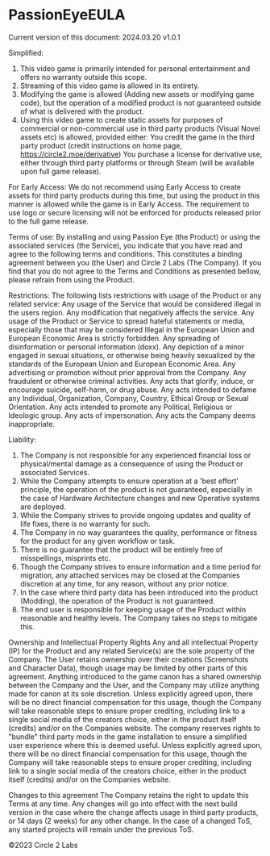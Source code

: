 # PassionEyeEULA

Current version of this document: 2024.03.20 v1.0.1

Simplified:

1. This video game is primarily intended for personal entertainment and offers no warranty outside this scope.
2. Streaming of this video game is allowed in its entirety.
3. Modifying the game is allowed (Adding new assets or modifying game code), but the operation of a modified product is not guaranteed outside of what is delivered with the product.
4. Using this video game to create static assets for purposes of commercial or non-commercial use in third party products (Visual Novel assets etc) is allowed, provided either:
You credit the game in the third party product (credit instructions on home page, https://circle2.moe/derivative)
You purchase a license for derivative use, either through third party platforms or through Steam (will be available upon full game release).

For Early Access:
We do not recommend using Early Access to create assets for third party products during this time, but using the product in this manner is allowed while the game is in Early Access. The requirement to use logo or secure licensing will not be enforced for products released prior to the full game release.

Terms of use:
By installing and using Passion Eye (the Product) or using the associated services (the Service), you indicate that you have read and agree to the following terms and conditions. This constitutes a binding agreement between you (the User) and Circle 2 Labs (The Company).
If you find that you do not agree to the Terms and Conditions as presented bellow, please refrain from using the Product.

Restrictions:
The following lists restrictions with usage of the Product or any related service:
Any usage of the Service that would be considered illegal in the users region.
Any modification that negatively affects the service.
Any usage of the Product or Service to spread hateful statements or media, especially those that may be considered Illegal in the European Union and European Economic Area is strictly forbidden.
Any spreading of disinformation or personal information (doxx).
Any depiction of a minor engaged in sexual situations, or otherwise being heavily sexualized by the standards of the European Union and European Economic Area.
Any advertising or promotion without prior approval from the Company.
Any fraudulent or otherwise criminal activities.
Any acts that glorify, induce, or encourage suicide, self-harm, or drug abuse.
Any acts intended to defame any Individual, Organization, Company, Country, Ethical Group or Sexual Orientation.
Any acts intended to promote any Political, Religious or Ideologic group.
Any acts of impersonation.
Any acts the Company deems inappropriate.

Liability:
1. The Company is not responsible for any experienced financial loss or physical/mental damage as a consequence of using the Product or associated Services.
2. While the Company attempts to ensure operation at a 'best effort' principle, the operation of the product is not guaranteed, especially in the case of Hardware Architecture changes and new Operative systems are deployed.
3. While the Company strives to provide ongoing updates and quality of life fixes, there is no warranty for such.
4. The Company in no way guarantees the quality, performance or fitness for the product for any given workflow or task.
5. There is no guarantee that the product will be entirely free of misspellings, misprints etc.
6. Though the Company strives to ensure information and a time period for migration, any attached services may be closed at the Companies discretion at any time, for any reason, without any prior notice.
7. In the case where third party data has been introduced into the product (Modding), the operation of the Product is not guaranteed.
8. The end user is responsible for keeping usage of the Product within reasonable and healthy levels. The Company takes no steps to mitigate this.

Ownership and Intellectual Property Rights
Any and all intellectual Property (IP) for the Product and any related Service(s) are the sole property of the Company. The User retains ownership over their creations (Screenshots and Character Data), though usage may be limited by other parts of this agreement.
Anything introduced to the game canon has a shared ownership between the Company and the User, and the Company may utilize anything made for canon at its sole discretion. Unless explicitly agreed upon, there will be no direct financial compensation for this usage, though the Company will take reasonable steps to ensure proper crediting, including link to a single social media of the creators choice, either in the product itself (credits) and/or on the Companies website.
The company reserves rights to "bundle" third party mods in the game installation to ensure a simplified user experience where this is deemed useful. Unless explicitly agreed upon, there will be no direct financial compensation for this usage, though the Company will take reasonable steps to ensure proper crediting, including link to a single social media of the creators choice, either in the product itself (credits) and/or on the Companies website.


Changes to this agreement
The Company retains the right to update this Terms at any time. Any changes will go into effect with the next build version in the case where the change affects usage in third party products, or 14 days (2 weeks) for any other change. In the case of a changed ToS, any started projects will remain under the previous ToS.

©2023 Circle 2 Labs
